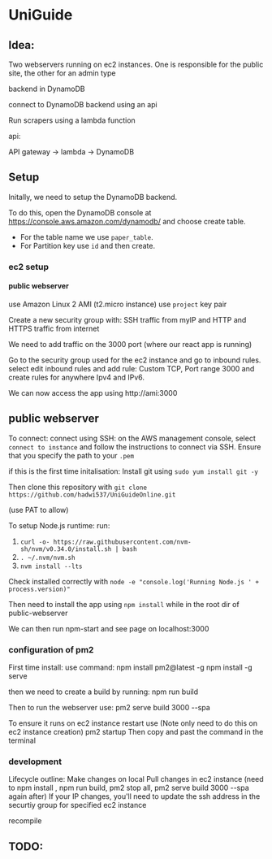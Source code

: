 # UniGuide

## Idea:

Two webservers running on ec2 instances. One is responsible for the public site, the other for an admin type

backend in DynamoDB

connect to DynamoDB backend using an api 

Run scrapers using a lambda function

api:

API gateway -> lambda -> DynamoDB


## Setup

Initally, we need to setup the DynamoDB backend.

To do this, open the DynamoDB console at https://console.aws.amazon.com/dynamodb/ and choose create table.
* For the table name we use `paper_table`.
* For Partition key use `id`
and then create.


### ec2 setup

#### public webserver
use Amazon Linux 2 AMI (t2.micro instance)
use `project` key pair

Create a new security group with:
SSH traffic from myIP
and HTTP and HTTPS traffic from internet 

We need to add traffic on the 3000 port (where our react app is running)


Go to the security group used for the ec2 instance and go to inbound rules. select edit inbound rules and add rule:
Custom TCP, Port range 3000 and create rules for anywhere Ipv4 and IPv6.

We can now access the app using http://ami:3000

## public webserver

To connect:
connect using SSH:
on the AWS management console, select `connect to instance` and follow the instructions to connect via SSH.
Ensure that you specify the path to your `.pem`

if this is the first time initalisation:
Install git using 
`sudo yum install git -y`

Then clone this repository with
`git clone https://github.com/hadwi537/UniGuideOnline.git`

(use PAT to allow)

To setup Node.js runtime: 
run: 
1) `curl -o- https://raw.githubusercontent.com/nvm-sh/nvm/v0.34.0/install.sh | bash`
2) `. ~/.nvm/nvm.sh`
3) `nvm install --lts`

Check installed correctly with 
`node -e "console.log('Running Node.js ' + process.version)"`


Then need to install the app using `npm install` while in the root dir of public-webserver

We can then run npm-start and see page on localhost:3000

### configuration of pm2

First time install:
use command: 
npm install pm2@latest -g
npm install -g serve

then we need to create a build by running:
npm run build 

Then to run the webserver use:
pm2 serve build 3000 --spa 

To ensure it runs on ec2 instance restart use
(Note only need to do this on ec2 instance creation)
pm2 startup
Then copy and past the command in the terminal

### development

Lifecycle outline:
Make changes on local 
Pull changes in ec2 instance (need to npm install , npm run build, pm2 stop all, pm2 serve build 3000 --spa again after)
If your IP changes, you'll need to update the ssh address in the securtiy group for specified ec2 instance

recompile

## TODO:
